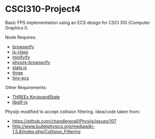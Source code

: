# CSCI310-Project4
Basic FPS implementation using an ECS design for CSCI 310 (Computer Graphics I).

Node Requires:  
* [browserify](http://browserify.org/)
* [js-class](https://www.npmjs.com/package/js-class)
* [minifyify](https://www.npmjs.com/package/minifyify)
* [physijs-browserify](https://www.npmjs.com/package/physijs-browserify)
* [stats.js](https://www.npmjs.com/package/stats.js)
* [three](https://www.npmjs.com/package/three)
* [tiny-ecs](https://www.npmjs.com/package/tiny-ecs)

Other Requirements:
* [THREEx.KeyboardState](https://github.com/jeromeetienne/threex.keyboardstate)
* [libgif-js](https://github.com/buzzfeed/libgif-js)

Physijs modified to accept collision filtering. Idea/code taken from:  
* https://github.com/chandlerprall/Physijs/issues/107
* http://www.bulletphysics.org/mediawiki-1.5.8/index.php/Collision_Filtering
